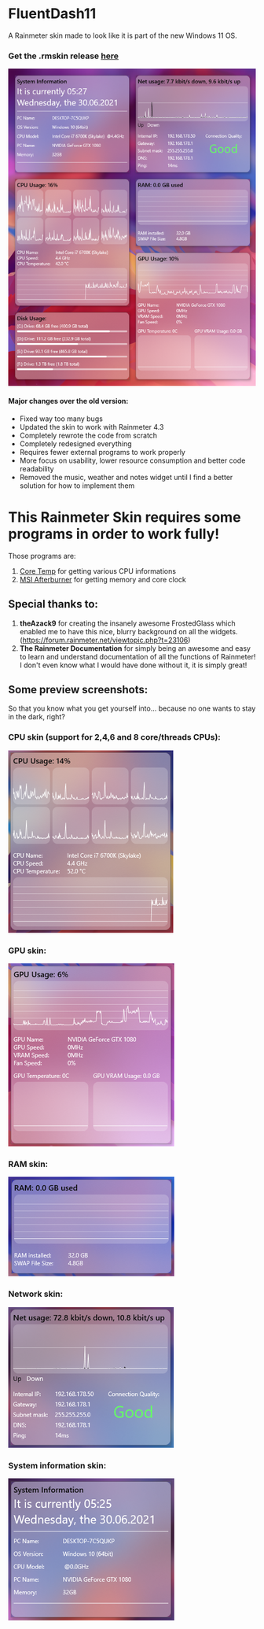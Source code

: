 

# FluentDash11
A Rainmeter skin made to look like it is part of the new Windows 11 OS.

### Get the .rmskin release [here](https://github.com/maze404/FluentDash/releases/tag/v2.1.1)

![OVERVIEW](https://raw.githubusercontent.com/maze404/FluentDash/FluentDash11/FluentDash11%20Images/FluentDash11%20Overview.png "Overview")

#### Major changes over the old version:
- Fixed way too many bugs
- Updated the skin to work with Rainmeter 4.3
- Completely rewrote the code from scratch
- Completely redesigned everything
- Requires fewer external programs to work properly
- More focus on usability, lower resource consumption and better code readability
- Removed the music, weather and notes widget until I find a better solution for how to implement them

# This Rainmeter Skin requires some programs in order to work fully!
Those programs are:
1. [Core Temp](https://www.alcpu.com/CoreTemp/Core-Temp-setup.exe) for getting various CPU informations
2. [MSI Afterburner](http://www.guru3d.com/files-get/msi-afterburner-beta-download,33.html) for getting memory and core clock

## Special thanks to:
1. **theAzack9** for creating the insanely awesome FrostedGlass which enabled me to have this nice, blurry background on all the widgets. (https://forum.rainmeter.net/viewtopic.php?t=23106)
2. **The Rainmeter Documentation** for simply being an awesome and easy to learn and understand documentation of all the functions of Rainmeter! I don't even know what I would have done without it, it is simply great!

## Some preview screenshots:
So that you know what you get yourself into... because no one wants to stay in the dark, right?

### CPU skin (support for 2,4,6 and 8 core/threads CPUs):
![CPU](https://raw.githubusercontent.com/maze404/FluentDash/FluentDash11/FluentDash11%20Images/CPU%20Dash.png "CPU widget")

### GPU skin:
![GPU](https://raw.githubusercontent.com/maze404/FluentDash/FluentDash11/FluentDash11%20Images/GPU%20Dash.png "GPU widget")

### RAM skin:
![RAM](https://raw.githubusercontent.com/maze404/FluentDash/FluentDash11/FluentDash11%20Images/RAM%20Dash.png "RAM widget")

### Network skin:
![NETWORK](https://raw.githubusercontent.com/maze404/FluentDash/FluentDash11/FluentDash11%20Images/Net%20Dash.png "Network widget")

### System information skin:
![SYSINFO](https://raw.githubusercontent.com/maze404/FluentDash/FluentDash11/FluentDash11%20Images/SysInfo%20Dash.png "System information widget")
